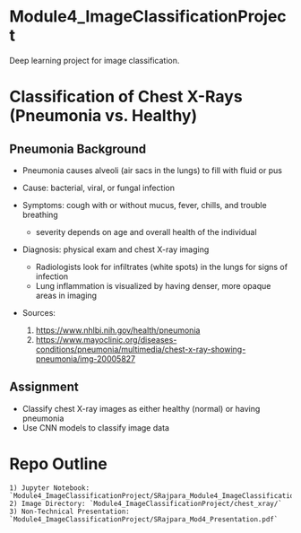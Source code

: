 # Module4_ImageClassificationProject
Deep learning project for image classification.

# Classification of Chest X-Rays (Pneumonia vs. Healthy)
## Pneumonia Background
- Pneumonia causes alveoli (air sacs in the lungs) to fill with fluid or pus
- Cause: bacterial, viral, or fungal infection
- Symptoms: cough with or without mucus, fever, chills, and trouble breathing
    - severity depends on age and overall health of the individual 
- Diagnosis: physical exam and chest X-ray imaging
    - Radiologists look for infiltrates (white spots) in the lungs for signs of infection
    - Lung inflammation is visualized by having denser, more opaque areas in imaging

- Sources: 
    1) https://www.nhlbi.nih.gov/health/pneumonia
    2) https://www.mayoclinic.org/diseases-conditions/pneumonia/multimedia/chest-x-ray-showing-pneumonia/img-20005827

## Assignment
- Classify chest X-ray images as either healthy (normal) or having pneumonia
- Use CNN models to classify image data

# Repo Outline
	1) Jupyter Notebook: `Module4_ImageClassificationProject/SRajpara_Module4_ImageClassificationProject.ipynb'
	2) Image Directory: `Module4_ImageClassificationProject/chest_xray/` 
	3) Non-Technical Presentation: `Module4_ImageClassificationProject/SRajpara_Mod4_Presentation.pdf`
